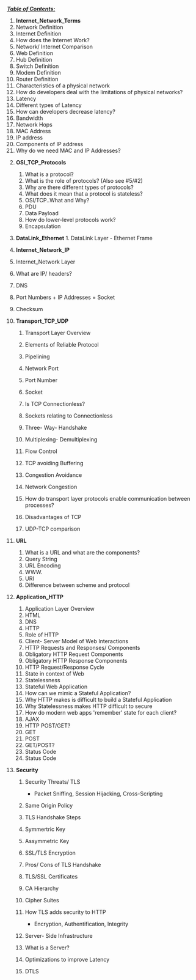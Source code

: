 <u>***Table of Contents:***</u>



1.  **Internet_Network_Terms** 
   1. Network Definition
   2. Internet Definition
   3. How does the Internet Work?
   4. Network/ Internet Comparison
   5. Web Definition
   6. Hub Definition
   7. Switch Definition
   8. Modem Definition
   9. Router Definition
   10. Characteristics of a physical network
   11. How do developers deal with the limitations of physical networks?
   12. Latency
   13. Different types of Latency
   14. How can developers decrease latency?
   15. Bandwidth
   16. Network Hops
   17. MAC Address
   18. IP address
   19. Components of IP address
   20. Why do we need MAC and IP Addresses?



2) **OSI_TCP_Protocols**

   1) What is a protocol?
   2) What is the role of protocols?  (Also see #5/#2)
   3) Why are there different types of protocols?
   4) What does it mean that a protocol is stateless?
   5) OSI/TCP..What and Why?     
   6) PDU
   7) Data Payload
   8) How do lower-level protocols work?
   9) Encapsulation

   

3. **DataLink_Ethernet**
   		1. DataLink Layer
         		- Ethernet Frame



4. **Internet_Network_IP**
1. Internet_Network Layer
   
2. What are IP/ headers?
   
3. DNS
   
4. Port Numbers + IP Addresses = Socket
   
5. Checksum




5. **Transport_TCP_UDP**

   1. Transport Layer Overview

   2. Elements of Reliable Protocol 

   3. Pipelining 

   4. Network Port

   5. Port Number

   6. Socket

   7. Is TCP Connectionless?

   8. Sockets relating to Connectionless

   9. Three- Way- Handshake

   10. Multiplexing- Demultiplexing 

   11. Flow Control

   12. TCP avoiding Buffering 

   13. Congestion Avoidance 

   14. Network Congestion

   15. How do transport layer protocols enable communication between processes?

   16. Disadvantages of TCP 

   17. UDP-TCP comparison




6. **URL**
   1. What is a URL and what are the components? 
   2. Query String 
   3. URL Encoding 
   4. WWW.
   5. URI
   6. Difference between scheme and protocol 



7. **Application_HTTP**

   1. Application Layer Overview
   2. HTML
   3. DNS
   4. HTTP 
   5. Role of HTTP 
   6. Client- Server Model of Web Interactions 
   7. HTTP Requests and Responses/ Components 
   8. Obligatory HTTP Request Components 
   9. Obligatory HTTP Response Components 
   10. HTTP Request/Response Cycle
   11. State in context of Web 
   12. Statelessness 
   13. Stateful Web Application
   14. How can we mimic a Stateful Application?
   15. Why HTTP makes is difficult to build a Stateful Application
   16. Why Statelessness makes HTTP difficult to secure
   17. How do modern web apps 'remember' state for each client?
   18. AJAX
   19. HTTP POST/GET?
   20. GET 
   21. POST 
   22. GET/POST?
   23. Status Code 
   24. Status Code 

   

8. **Security**

   1. Security Threats/ TLS 
      - Packet Sniffing, Session Hijacking, Cross-Scripting 
   2. Same Origin Policy 
   3. TLS Handshake Steps 
   4. Symmertric Key 
   5. Assymmetric Key 
   6. SSL/TLS Encryption
   7. Pros/ Cons of TLS Handshake 
   8. TLS/SSL Certificates 
   9. CA Hierarchy 
   10. Cipher Suites 
   11. How TLS adds security to HTTP 
       - Encryption, Authentification, Integrity
   12. Server- Side Infrastructure 

   13. What is a Server?
   14. Optimizations to improve Latency
   15. DTLS 
